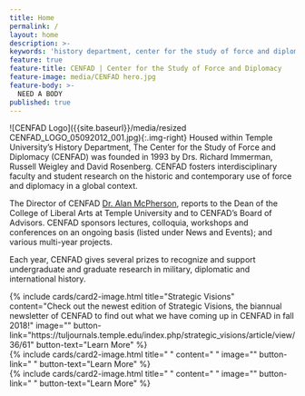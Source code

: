 ```yaml
---
title: Home
permalink: /
layout: home
description: >-
keywords: 'history department, center for the study of force and diplomacy'
feature: true
feature-title: CENFAD | Center for the Study of Force and Diplomacy
feature-image: media/CENFAD hero.jpg
feature-body: >- 
  NEED A BODY
published: true
---
```

![CENFAD Logo]({{site.baseurl}}/media/resized CENFAD_LOGO_05092012_001.jpg){:.img-right}
Housed within Temple University’s History Department, The Center for the Study of Force and Diplomacy (CENFAD) was founded in 1993 by Drs. Richard Immerman, Russell Weigley and David Rosenberg. CENFAD fosters interdisciplinary faculty and student research on the historic and contemporary use of force and diplomacy in a global context. 

The Director of CENFAD [Dr. Alan McPherson](https://liberalarts.temple.edu/academics/faculty/mcpherson-alan), reports to the Dean of the College of Liberal Arts at Temple University and to CENFAD’s Board of Advisors. CENFAD sponsors lectures, colloquia, workshops and conferences on an ongoing basis (listed under News and Events); and various multi-year projects.

Each year, CENFAD gives several prizes to recognize and support undergraduate and graduate research in military, diplomatic and international history. 

<div class="row row-wide">
  <div class="col m12 l4">{% include cards/card2-image.html 
    title="Strategic Visions" 
    content="Check out the newest edition of Strategic Visions, the biannual newsletter of CENFAD to find out what we have coming up in CENFAD in fall 2018!" 
    image="" 
    button-link="https://tuljournals.temple.edu/index.php/strategic_visions/article/view/36/61" 
    button-text="Learn More" %}
  </div>
  <div class="row row-wide">
    <div class="col m12 l4">{% include cards/card2-image.html 
      title=" " 
      content=" " 
      image="" 
      button-link=" " 
      button-text="Learn More" %}
    </div>
    <div class="row row-wide">
      <div class="col m12 l4">{% include cards/card2-image.html 
        title=" " 
        content=" " 
        image="" 
        button-link=" " 
        button-text="Learn More" %}
      </div>
</div>
